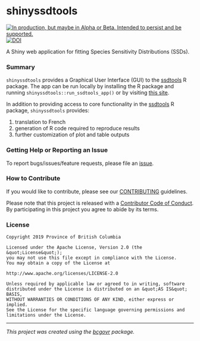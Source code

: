 # shinyssdtools

<a id="devex-badge" rel="Delivery" href="https://github.com/BCDevExchange/assets/blob/master/README.md"><img alt="In production, but maybe in Alpha or Beta. Intended to persist and be supported." style="border-width:0" src="https://assets.bcdevexchange.org/images/badges/delivery.svg" title="In production, but maybe in Alpha or Beta. Intended to persist and be supported." /></a>
[![DOI](https://joss.theoj.org/papers/10.21105/joss.02848/status.svg)](https://doi.org/10.21105/joss.02848)

A Shiny web application for fitting Species Sensitivity Distributions (SSDs). 


### Summary
`shinyssdtools` provides a Graphical User Interface (GUI) to the [ssdtools](https://cran.r-project.org/package=ssdtools) R package. The app can be run locally by installing the R package and running `shinyssdtools::run_ssdtools_app()` or by visiting [this site](https://bcgov-env.shinyapps.io/ssdtools/).

In addition to providing access to core functionality in the [ssdtools](https://cran.r-project.org/package=ssdtools) R package, `shinyssdtools` provides:  

1. translation to French 
2. generation of R code required to reproduce results
3. further customization of plot and table outputs

### Getting Help or Reporting an Issue

To report bugs/issues/feature requests, please file an [issue](https://github.com/bcgov/ssdtools-shiny/issues/).

### How to Contribute

If you would like to contribute, please see our [CONTRIBUTING](CONTRIBUTING.md) guidelines.

Please note that this project is released with a [Contributor Code of Conduct](CODE_OF_CONDUCT.md). By participating in this project you agree to abide by its terms.

### License

```
Copyright 2019 Province of British Columbia

Licensed under the Apache License, Version 2.0 (the &quot;License&quot;);
you may not use this file except in compliance with the License.
You may obtain a copy of the License at

http://www.apache.org/licenses/LICENSE-2.0

Unless required by applicable law or agreed to in writing, software distributed under the License is distributed on an &quot;AS IS&quot; BASIS,
WITHOUT WARRANTIES OR CONDITIONS OF ANY KIND, either express or implied.
See the License for the specific language governing permissions and limitations under the License.
```

---
*This project was created using the [bcgovr](https://github.com/bcgov/bcgovr) package.* 
